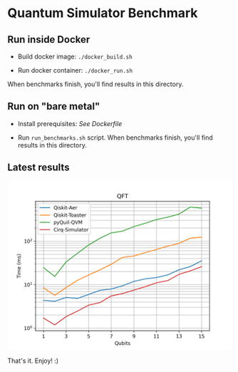 # Quantum Simulator Benchmark

## Run inside Docker

- Build docker image: `./docker_build.sh`

- Run docker container: `./docker_run.sh`

When benchmarks finish, you'll find results in this directory.


## Run on "bare metal"

- Install prerequisites: *See Dockerfile*

- Run `run_benchmarks.sh` script. When benchmarks finish, you'll find results in this directory.


## Latest results

![QFT](/benchmark_qft.png)


That's it.
Enjoy! :)
